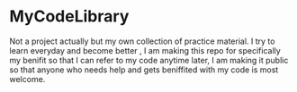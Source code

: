 # MyCodeLibrary
Not a project actually but my own collection of practice material. I try to learn everyday and become better , I am making this repo for specifically my benifit so that I can refer to my code anytime later, I am making it public so that anyone who needs help and gets beniffited with my code is most welcome.
